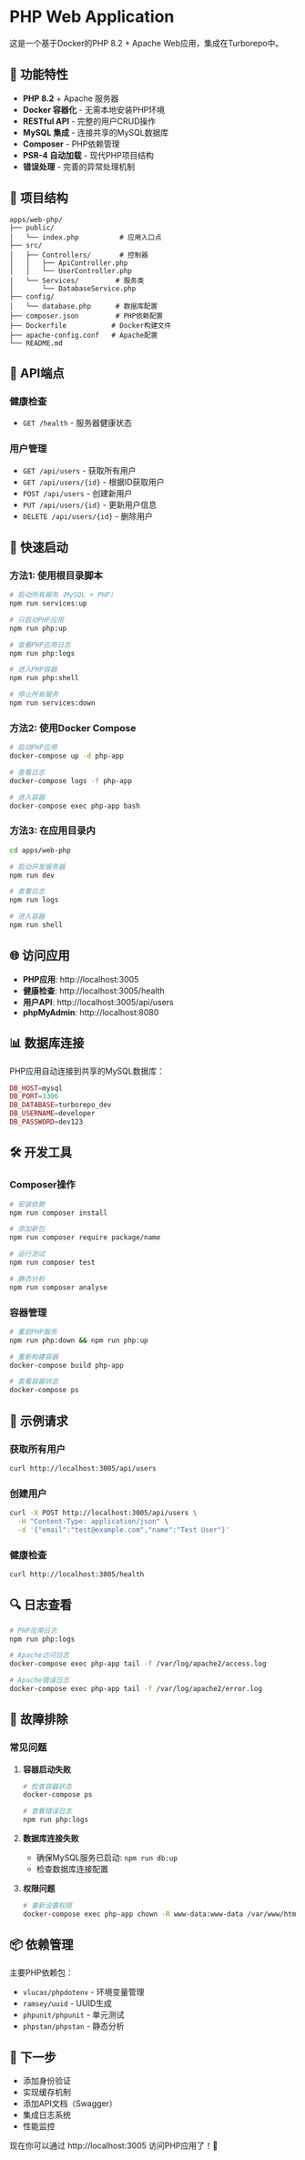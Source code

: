 # PHP Web Application

这是一个基于Docker的PHP 8.2 + Apache Web应用，集成在Turborepo中。

## 🚀 功能特性

- **PHP 8.2** + Apache 服务器
- **Docker 容器化** - 无需本地安装PHP环境
- **RESTful API** - 完整的用户CRUD操作
- **MySQL 集成** - 连接共享的MySQL数据库
- **Composer** - PHP依赖管理
- **PSR-4 自动加载** - 现代PHP项目结构
- **错误处理** - 完善的异常处理机制

## 📁 项目结构

```
apps/web-php/
├── public/
│   └── index.php          # 应用入口点
├── src/
│   ├── Controllers/       # 控制器
│   │   ├── ApiController.php
│   │   └── UserController.php
│   └── Services/         # 服务类
│       └── DatabaseService.php
├── config/
│   └── database.php      # 数据库配置
├── composer.json         # PHP依赖配置
├── Dockerfile           # Docker构建文件
├── apache-config.conf   # Apache配置
└── README.md
```

## 🔧 API端点

### 健康检查
- `GET /health` - 服务器健康状态

### 用户管理
- `GET /api/users` - 获取所有用户
- `GET /api/users/{id}` - 根据ID获取用户
- `POST /api/users` - 创建新用户
- `PUT /api/users/{id}` - 更新用户信息
- `DELETE /api/users/{id}` - 删除用户

## 🚀 快速启动

### 方法1: 使用根目录脚本
```bash
# 启动所有服务（MySQL + PHP）
npm run services:up

# 只启动PHP应用
npm run php:up

# 查看PHP应用日志
npm run php:logs

# 进入PHP容器
npm run php:shell

# 停止所有服务
npm run services:down
```

### 方法2: 使用Docker Compose
```bash
# 启动PHP应用
docker-compose up -d php-app

# 查看日志
docker-compose logs -f php-app

# 进入容器
docker-compose exec php-app bash
```

### 方法3: 在应用目录内
```bash
cd apps/web-php

# 启动开发服务器
npm run dev

# 查看日志
npm run logs

# 进入容器
npm run shell
```

## 🌐 访问应用

- **PHP应用**: http://localhost:3005
- **健康检查**: http://localhost:3005/health
- **用户API**: http://localhost:3005/api/users
- **phpMyAdmin**: http://localhost:8080

## 📊 数据库连接

PHP应用自动连接到共享的MySQL数据库：

```php
DB_HOST=mysql
DB_PORT=3306
DB_DATABASE=turborepo_dev
DB_USERNAME=developer
DB_PASSWORD=dev123
```

## 🛠️ 开发工具

### Composer操作
```bash
# 安装依赖
npm run composer install

# 添加新包
npm run composer require package/name

# 运行测试
npm run composer test

# 静态分析
npm run composer analyse
```

### 容器管理
```bash
# 重启PHP服务
npm run php:down && npm run php:up

# 重新构建容器
docker-compose build php-app

# 查看容器状态
docker-compose ps
```

## 📝 示例请求

### 获取所有用户
```bash
curl http://localhost:3005/api/users
```

### 创建用户
```bash
curl -X POST http://localhost:3005/api/users \
  -H "Content-Type: application/json" \
  -d '{"email":"test@example.com","name":"Test User"}'
```

### 健康检查
```bash
curl http://localhost:3005/health
```

## 🔍 日志查看

```bash
# PHP应用日志
npm run php:logs

# Apache访问日志
docker-compose exec php-app tail -f /var/log/apache2/access.log

# Apache错误日志
docker-compose exec php-app tail -f /var/log/apache2/error.log
```

## 🐛 故障排除

### 常见问题

1. **容器启动失败**
   ```bash
   # 检查容器状态
   docker-compose ps
   
   # 查看错误日志
   npm run php:logs
   ```

2. **数据库连接失败**
   - 确保MySQL服务已启动: `npm run db:up`
   - 检查数据库连接配置

3. **权限问题**
   ```bash
   # 重新设置权限
   docker-compose exec php-app chown -R www-data:www-data /var/www/html
   ```

## 📦 依赖管理

主要PHP依赖包：
- `vlucas/phpdotenv` - 环境变量管理
- `ramsey/uuid` - UUID生成
- `phpunit/phpunit` - 单元测试
- `phpstan/phpstan` - 静态分析

## 🎯 下一步

- 添加身份验证
- 实现缓存机制
- 添加API文档（Swagger）
- 集成日志系统
- 性能监控

现在你可以通过 http://localhost:3005 访问PHP应用了！🎉
